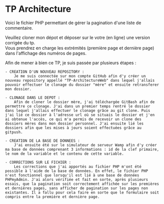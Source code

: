 <h1>TP Architecture</h1>
<p>Voici le fichier PHP permettant de gérer la pagination d'une liste de commentaire.</p>
<p>Veuillez cloner mon dépot et déposer sur le votre (en ligne) une version corrigée du tp.<br>
Vous prendrez en charge les extrémités (première page et dernière page) dans l'affichage des numéros de pages.</p>

Afin de mener à bien ce TP, je suis passée par plusieurs étapes :

    - CREATION D'UN NOUVEAU REPOSITORY :
        Je me suis connectée sur mon compte GitHub afin d'y créer un nouveau repository appellé "TP-ArchitectureWeb" dans lequel j'allais pouvoir effectuer le clonage du dossier "mère" et ensuite retransferer mon dossier. 

    - CLONAGE DANS LE DEPOT :
        Afin de cloner le dossier mère, j'ai téléchargée GitBash afin de permettre ce clonage. J'ai dans un premier temps rentré le dossier dans lequel j'allais effectuer le clonage grâce au git clone. Puis j'ai lié ce dossier à l'adresse url où se situais le dossier et j'en ai obtenue l'accès, ce qui m'a permis de recevoir un clone des dossiers mères dans mon dossier personnel. J'ai ensuite lié les dossiers afin que les mises à jours soient effectuées grâce au gitpush.

    - CREATION DE LA BASE DE DONNEES :
        J'ai ensuite été sur le simulateur de serveur Wamp afin d'y créer ma base de données comprenant 3 informations : id de la clef primaire, le nom de la variable et le contenu de cette variable.

    - CORRECTIONS SUR LE FICHIER :
        Les corrections que j'ai apportés au fichier PHP m'ont été possible à l'aide de la base de données. En effet, le fichier PHP n'est fonctionnel que lorsqu'il est lié à une base de données PHPmyAdmin. J'ai alors vérifiée et fait en sorte, après plusieurs essais, que la pagination soit correctement affichée sur les premières et dernières pages, sans afficher de pagination sur les pages non existantes. Il a fallu pour cela faire en sorte que le formulaire soit compris entre la première et dernière page.